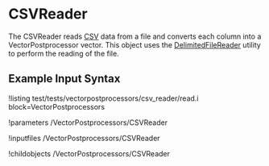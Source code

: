 # CSVReader
The CSVReader reads [CSV](https://en.wikipedia.org/wiki/Comma-separated_values) data from a file
and converts each column into a VectorPostprocessor vector. This object uses the
[DelimitedFileReader](MooseUtils/index.md#delimitedfilereader) utility to perform the reading
of the file.

## Example Input Syntax
!listing test/tests/vectorpostprocessors/csv_reader/read.i block=VectorPostprocessors

!parameters /VectorPostprocessors/CSVReader

!inputfiles /VectorPostprocessors/CSVReader

!childobjects /VectorPostprocessors/CSVReader
